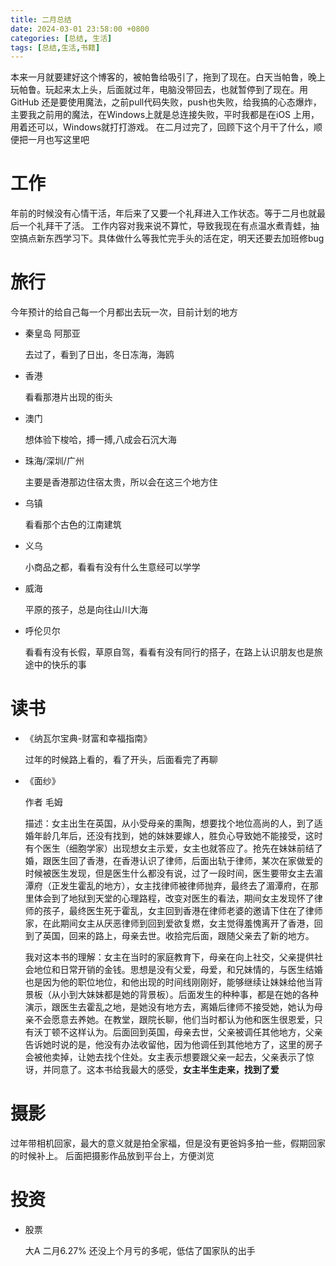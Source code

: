 ```yaml
---
title: 二月总结
date: 2024-03-01 23:58:00 +0800
categories: [总结, 生活]
tags: [总结,生活,书籍]
---
```

本来一月就要建好这个博客的，被帕鲁给吸引了，拖到了现在。白天当帕鲁，晚上玩帕鲁。玩起来太上头，后面就过年，电脑没带回去，也就暂停到了现在。用GitHub 还是要使用魔法，之前pull代码失败，push也失败，给我搞的心态爆炸，主要我之前用的魔法，在Windows上就是总连接失败，平时我都是在iOS 上用，用着还可以，Windows就打打游戏。
在二月过完了，回顾下这个月干了什么，顺便把一月也写这里吧

# 工作
年前的时候没有心情干活，年后来了又要一个礼拜进入工作状态。等于二月也就最后一个礼拜干了活。
工作内容对我来说不算忙，导致我现在有点温水煮青蛙，抽空搞点新东西学习下。具体做什么等我忙完手头的活在定，明天还要去加班修bug
# 旅行
今年预计的给自己每一个月都出去玩一次，目前计划的地方
- 秦皇岛 阿那亚 

    去过了，看到了日出，冬日冻海，海鸥
- 香港
    
    看看那港片出现的街头
- 澳门

    想体验下梭哈，搏一搏,八成会石沉大海
- 珠海/深圳/广州 
    
    主要是香港那边住宿太贵，所以会在这三个地方住
- 乌镇

    看看那个古色的江南建筑
- 义乌

    小商品之都，看看有没有什么生意经可以学学
- 威海

    平原的孩子，总是向往山川大海
- 呼伦贝尔
    
    看看有没有长假，草原自驾，看看有没有同行的搭子，在路上认识朋友也是旅途中的快乐的事

# 读书
- 《纳瓦尔宝典-财富和幸福指南》

    过年的时候路上看的，看了开头，后面看完了再聊
- 《面纱》
    
    作者 毛姆
    
    描述：女主出生在英国，从小受母亲的熏陶，想要找个地位高尚的人，到了适婚年龄几年后，还没有找到，她的妹妹要嫁人，胜负心导致她不能接受，这时有个医生（细胞学家）出现想女主示爱，女主也就答应了。抢先在妹妹前结了婚，跟医生回了香港，在香港认识了律师，后面出轨于律师，某次在家做爱的时候被医生发现，但是医生什么都没有说，过了一段时间，医生要带女主去湄潭府（正发生霍乱的地方），女主找律师被律师抛弃，最终去了湄潭府，在那里体会到了地狱到天堂的心理路程，改变对医生的看法，期间女主发现怀了律师的孩子，最终医生死于霍乱，女主回到香港在律师老婆的邀请下住在了律师家，在此期间女主从厌恶律师到回到爱欲复燃，女主觉得羞愧离开了香港，回到了英国，回来的路上，母亲去世。收拾完后面，跟随父亲去了新的地方。

    我对这本书的理解：女主在当时的家庭教育下，母亲在向上社交，父亲提供社会地位和日常开销的金钱。思想是没有父爱，母爱，和兄妹情的，与医生结婚也是因为他的职位地位，和他出现的时间线刚刚好，能够继续让妹妹给他当背景板（从小到大妹妹都是她的背景板）。后面发生的种种事，都是在她的各种演示，跟医生去霍乱之地，是她没有地方去，离婚后律师不接受她，她认为母亲不会愿意去养她。在教堂，跟院长聊，他们当时都认为他和医生很恩爱，只有沃丁顿不这样认为。后面回到英国，母亲去世，父亲被调任其他地方，父亲告诉她时说的是，他没有办法收留他，因为他调任到其他地方了，这里的房子会被他卖掉，让她去找个住处。女主表示想要跟父亲一起去，父亲表示了惊讶，并同意了。这本书给我最大的感受，**女主半生走来，找到了爱**

# 摄影

过年带相机回家，最大的意义就是拍全家福，但是没有更爸妈多拍一些，假期回家的时候补上。
后面把摄影作品放到平台上，方便浏览

# 投资

- 股票
    
    大A 二月6.27% 还没上个月亏的多呢，低估了国家队的出手

